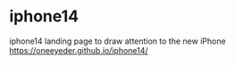 # iphone14
iphone14 landing page to draw attention to the new iPhone
https://oneeyeder.github.io/iphone14/

